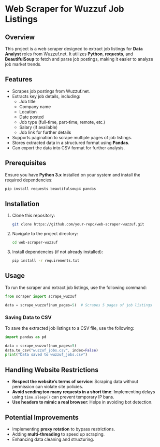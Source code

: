 # Web Scraper for Wuzzuf Job Listings

## Overview
This project is a web scraper designed to extract job listings for **Data Analyst** roles from Wuzzuf.net. It utilizes **Python**, **requests**, and **BeautifulSoup** to fetch and parse job postings, making it easier to analyze job market trends.

## Features
- Scrapes job postings from Wuzzuf.net.
- Extracts key job details, including:
  - Job title
  - Company name
  - Location
  - Date posted
  - Job type (full-time, part-time, remote, etc.)
  - Salary (if available)
  - Job link for further details
- Supports pagination to scrape multiple pages of job listings.
- Stores extracted data in a structured format using **Pandas**.
- Can export the data into CSV format for further analysis.

## Prerequisites
Ensure you have **Python 3.x** installed on your system and install the required dependencies:

```bash
pip install requests beautifulsoup4 pandas
```

## Installation
1. Clone this repository:
   ```bash
   git clone https://github.com/your-repo/web-scraper-wuzzuf.git
   ```
2. Navigate to the project directory:
   ```bash
   cd web-scraper-wuzzuf
   ```
3. Install dependencies (if not already installed):
   ```bash
   pip install -r requirements.txt
   ```

## Usage
To run the scraper and extract job listings, use the following command:

```python
from scraper import scrape_wuzzuf

data = scrape_wuzzuf(num_pages=5)  # Scrapes 5 pages of job listings
```

### Saving Data to CSV
To save the extracted job listings to a CSV file, use the following:
```python
import pandas as pd

data = scrape_wuzzuf(num_pages=5)
data.to_csv("wuzzuf_jobs.csv", index=False)
print("Data saved to wuzzuf_jobs.csv")
```

## Handling Website Restrictions
- **Respect the website’s terms of service**: Scraping data without permission can violate site policies.
- **Avoid sending too many requests in a short time**: Implementing delays using `time.sleep()` can prevent temporary IP bans.
- **Use headers to mimic a real browser**: Helps in avoiding bot detection.

## Potential Improvements
- Implementing **proxy rotation** to bypass restrictions.
- Adding **multi-threading** to speed up scraping.
- Enhancing data cleaning and structuring.


